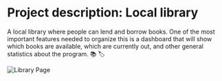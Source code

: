 # Project description: Local library

A local library where people can lend and borrow books. One of the most important features needed to organize this is a dashboard that will show which books are available, which are currently out, and other general statistics about the program. :books: :label:

![Library Page](https://raw.githubusercontent.com/Thinkful-Ed/project-local-library/master/docs/images/home.png)
